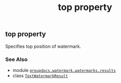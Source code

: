 ﻿---
title: top property
second_title: GroupDocs.Watermark for Python via .NET API References
description: 
type: docs
url: /python-net/groupdocs.watermark.watermarks.results/textwatermarkresult/top/
is_root: false
weight: 90
---

## top property


Specifies top position of watermark.

### See Also
* module [`groupdocs.watermark.watermarks.results`](../../)
* class [`TextWatermarkResult`](/watermark/python-net/groupdocs.watermark.watermarks.results/textwatermarkresult)
